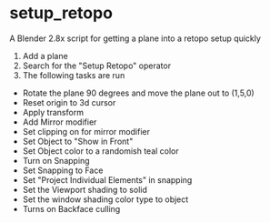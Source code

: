 # setup_retopo
A Blender 2.8x script for getting a plane into a retopo setup quickly

1) Add a plane
2) Search for the "Setup Retopo" operator
3) The following tasks are run

  * Rotate the plane 90 degrees and move the plane out to (1,5,0)
  * Reset origin to 3d cursor
  * Apply transform
  * Add Mirror modifier
  * Set clipping on for mirror modifier
  * Set Object to "Show in Front"
  * Set Object color to a randomish teal color
  * Turn on Snapping
  * Set Snapping to Face
  * Set "Project Individual Elements" in snapping
  * Set the Viewport shading to solid
  * Set the window shading color type to object
  * Turns on Backface culling
